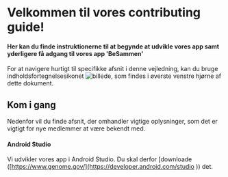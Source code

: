 # Velkommen til vores contributing guide!
#### Her kan du finde instruktionerne til at begynde at udvikle vores app samt yderligere få adgang til vores app 'BeSammen'

For at navigere hurtigt til specifikke afsnit i denne vejledning, kan du bruge indholdsfortegnelsesikonet ![billede](https://github.com/Amalie956/BeSammen/assets/112120321/64a3da23-f729-4b96-a3bb-8ed541ac9461), som findes i øverste venstre hjørne af dette dokument.

## Kom i gang
Nedenfor vil du finde afsnit, der omhandler vigtige oplysninger, som det er vigtigt for nye medlemmer at være bekendt med.

#### Android Studio
Vi udvikler vores app i Android Studio. Du skal derfor [downloade ([https://www.genome.gov/](https://developer.android.com/studio )) det.

